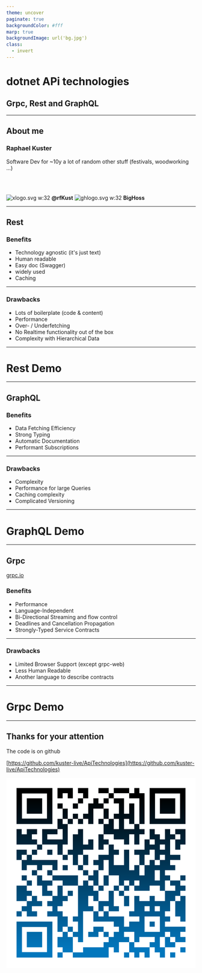 ```yaml
---
theme: uncover
paginate: true
backgroundColor: #fff
marp: true
backgroundImage: url('bg.jpg')
class:
  - invert
---
```

<!-- invert -->
# dotnet APi technologies

## Grpc, Rest and GraphQL

---
## About me

### Raphael Kuster

Software Dev for ~10y
a lot of random other stuff (festivals, woodworking ...)


<br/><br/>

![xlogo.svg w:32](https://upload.wikimedia.org/wikipedia/commons/c/ce/X_logo_2023.svg) **@rfKust**     ![ghlogo.svg w:32](https://upload.wikimedia.org/wikipedia/commons/9/91/Octicons-mark-github.svg) **BigHoss**<!-- fit -->



---


## Rest

### Benefits

- Technology agnostic (it's just text)
- Human readable
- Easy doc (Swagger)
- widely used
- Caching
<!-- _footer: "Rest" -->

---

<!-- _footer: "Rest" -->

### Drawbacks

- Lots of boilerplate (code & content)
- Performance
- Over- / Underfetching
- No Realtime functionality out of the box
- Complexity with Hierarchical Data

---

# Rest Demo

---

## GraphQL

### Benefits

- Data Fetching Efficiency
- Strong Typing
- Automatic Documentation
- Performant Subscriptions

<!-- _footer: "GraphQl" -->
---

### Drawbacks

- Complexity
- Performance for large Queries
- Caching complexity 
- Complicated Versioning

<!-- _footer: "GraphQl" -->


---

# GraphQL Demo

---

## Grpc

[grpc.io](grpc.io)

### Benefits

- Performance
- Language-Independent
- Bi-Directional Streaming and flow control
- Deadlines and Cancellation Propagation
- Strongly-Typed Service Contracts

<!-- _footer: "Grpc" -->

<!-- supported languages:
C# / .NET
C++
Dart
Go
Java
Kotlin
Node
Objective-C
PHP
Python
Ruby -->

---

### Drawbacks

- Limited Browser Support (except grpc-web)
- Less Human Readable
- Another language to describe contracts


<!-- _footer: "Grpc" -->

---

# Grpc Demo

---


## Thanks for your attention

The code is on github

[https://github.com/kuster-live/ApiTechnologies](https://github.com/kuster-live/ApiTechnologies)

![qrcode w:250](qr-code.png)


<!-- _footer: "Backgroundimage by coolvector on Freepik" -->
<!-- link to background image https://www.freepik.com/free-vector/gradient-hexagonal-background_13955213.htm#query=svg%20background&position=3&from_view=keyword&track=ais&uuid=cd1420f3-a9b1-466b-80cd-7712f43308a7 -->
